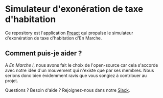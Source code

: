 # Simulateur d'exonération de taxe d'habitation

Ce repository est l'application [Preact](https://github.com/developit/preact) qui propulse le simulateur d'exonération
de taxe d'habitation d'En Marche.

## Comment puis-je aider ?

A *En Marche !*, nous avons fait le choix de l'open-source car cela s'accorde avec notre idée d'un mouvement qui
n'existe que par ses membres. Nous serions donc bien évidemment ravis que vous songiez à contribuer au projet.

Questions ? Besoin d'aide ? Rejoignez-nous dans notre [Slack](https://publicslack.com/slacks/en-marche-dev/invites/new).

